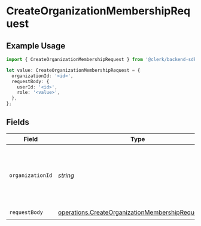# CreateOrganizationMembershipRequest

## Example Usage

```typescript
import { CreateOrganizationMembershipRequest } from '@clerk/backend-sdk/models/operations';

let value: CreateOrganizationMembershipRequest = {
  organizationId: '<id>',
  requestBody: {
    userId: '<id>',
    role: '<value>',
  },
};
```

## Fields

| Field            | Type                                                                                                                     | Required           | Description                                                         |
| ---------------- | ------------------------------------------------------------------------------------------------------------------------ | ------------------ | ------------------------------------------------------------------- |
| `organizationId` | _string_                                                                                                                 | :heavy_check_mark: | The ID of the organization where the new membership will be created |
| `requestBody`    | [operations.CreateOrganizationMembershipRequestBody](../../models/operations/createorganizationmembershiprequestbody.md) | :heavy_check_mark: | N/A                                                                 |
